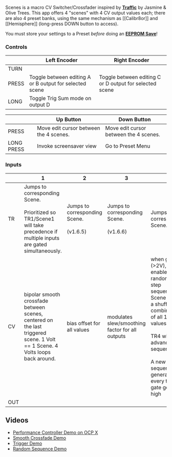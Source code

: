 
Scenes is a macro CV Switcher/Crossfader inspired by  [**Traffic**](https://www.youtube.com/watch?v=SR0HXqEbuaY) by Jasmine & Olive Trees. This app offers 4 "scenes" with 4 CV output values each; there are also 4 preset banks, using the same mechanism as [[Calibr8or]] and [[Hemisphere]] (long-press DOWN button to access).

You must store your settings to a Preset _before_ doing an **[EEPROM Save](https://github.com/djphazer/O_C-Phazerville/wiki/EEPROM-Save)**!

### Controls

|       | Left Encoder                                            | Right Encoder                                           |
| ----- | ------------------------------------------------------- | ------------------------------------------------------- |
| TURN  |                                                         |                                                         |
| PRESS | Toggle between editing A or B output for selected scene | Toggle between editing C or D output for selected scene |
| LONG  | Toggle Trig Sum mode on output D                        |                                                         |

|            | Up Button                              | Down Button                            |
| ---------- | -------------------------------------- | -------------------------------------- |
| PRESS      | Move edit cursor between the 4 scenes. | Move edit cursor between the 4 scenes. |
| LONG PRESS | Invoke screensaver view                | Go to Preset Menu                      |

### Inputs

|     | 1                                                                                                                                | 2                                             | 3                                               | 4                                                                                                                                                                                                                       |
| --- | -------------------------------------------------------------------------------------------------------------------------------- | --------------------------------------------- | ----------------------------------------------- | ----------------------------------------------------------------------------------------------------------------------------------------------------------------------------------------------------------------------- |
| TR  | Jumps to corresponding Scene.<br><br>Prioritized so TR1/Scene1 will take precedence if multiple inputs are gated simultaneously. | Jumps to corresponding Scene.<br><br>(v1.6.5) | Jumps to corresponding Scene.<br><br> (v1.6.6)  | Jumps to corresponding Scene.                                                                                                                                                                                           |
| CV  | bipolar smooth crossfade between scenes, centered on the last triggered scene. 1 Volt == 1 Scene. 4 Volts loops back around.     | bias offset for all values                    | modulates slew/smoothing factor for all outputs | when gated (>2V), enables a random 16-step sequence on Scene 4 using a shuffled combination of all 16 CV values.<br><br>TR4 will advance the sequence.<br><br>A new sequence is generated every time the gate goes high |
| OUT |                                                                                                                                  |                                               |                                                 |                                                                                                                                                                                                                         |



## Videos
- [Performance Controller Demo on OCP X](https://www.youtube.com/watch?v=N-0qtiLb8bg)
- [Smooth Crossfade Demo](http://www.youtube.com/watch?v=6YzXK8O0tT4 "O_C Scenes App Demo")
- [Trigger Demo](https://www.instagram.com/p/CxaiU_rr6ue/)
- [Random Sequence Demo](https://www.instagram.com/p/Cxmyv6euch0/)
